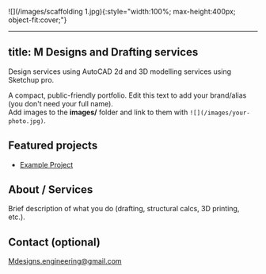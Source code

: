 ![](/images/scaffolding 1.jpg){:style="width:100%; max-height:400px; object-fit:cover;"}

---
title: M Designs and Drafting services
---


Design services using AutoCAD 2d and 3D modelling services using Sketchup pro.

A compact, public-friendly portfolio. Edit this text to add your brand/alias (you don't need your full name).  
Add images to the **images/** folder and link to them with `![](/images/your-photo.jpg)`.

## Featured projects
- [Example Project](projects/example-project.md)

## About / Services
Brief description of what you do (drafting, structural calcs, 3D printing, etc.).

## Contact (optional)
Mdesigns.engineering@gmail.com
